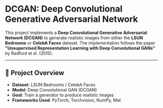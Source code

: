 # DCGAN: Deep Convolutional Generative Adversarial Network  

This project implements a **Deep Convolutional Generative Adversarial Network (DCGAN)** to generate realistic images from either the **LSUN Bedrooms** or **CelebA Faces** dataset. The implementation follows the paper **"Unsupervised Representation Learning with Deep Convolutional GANs"** by Radford et al. (2015).  

---

## 📌 **Project Overview**  

- **Dataset**: LSUN Bedrooms / CelebA Faces  
- **Model**: Deep Convolutional GAN (DCGAN)  
- **Goal**: Train a generator to produce realistic images  
- **Frameworks Used**: PyTorch, Torchvision, NumPy, Mat
